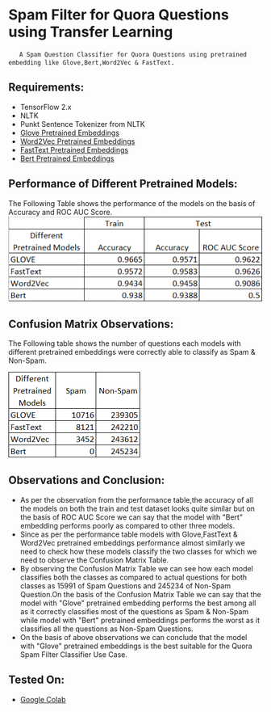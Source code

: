 # Spam Filter for Quora Questions using Transfer Learning

       A Spam Question Classifier for Quora Questions using pretrained embedding like Glove,Bert,Word2Vec & FastText. 
    
## Requirements:
* TensorFlow 2.x
* NLTK
* Punkt Sentence Tokenizer from NLTK
* [Glove Pretrained Embeddings](https://nlp.stanford.edu/projects/glove/)
* [Word2Vec Pretrained Embeddings](http://vectors.nlpl.eu/repository/)
* [FastText Pretrained Embeddings](https://fasttext.cc/docs/en/english-vectors.html)
* [Bert Pretrained Embeddings](https://github.com/google-research/bert)


## Performance of Different Pretrained Models:

The Following Table shows the performance of the models on the basis of Accuracy and ROC AUC Score. 
![Performance of Different Pretrained Models](https://github.com/rohitrrk22/Deep-Learning/blob/master/Deep_Learning_NLP/Spam_Filter_For_Quora_Questions/Images/Performance.PNG)

## Confusion Matrix Observations:

The Following table shows the number of questions each models with different pretrained embeddings were correctly able to classify as Spam & Non-Spam.

![Confusion Matrix of Different Pretrained Models](https://github.com/rohitrrk22/Deep-Learning/blob/master/Deep_Learning_NLP/Spam_Filter_For_Quora_Questions/Images/Confusion_Matrix.PNG)

## Observations and Conclusion:
* As per the observation from the performance table,the accuracy of all the models on both the train and test dataset looks quite similar but on the basis of ROC AUC Score we can say that the model with "Bert" embedding performs poorly as compared to other three models.
* Since as per the performance table models with Glove,FastText & Word2Vec pretrained embeddings performance almost similarly we need to check how these models classify the two classes for which we need to observe the Confusion Matrix Table.
* By observing the Confusion Matrix Table we can see how each model classifies both the classes as compared to actual questions for both classes as 15991 of Spam Questions and 245234 of Non-Spam Question.On the basis of the Confusion Matrix Table we can say that the model with "Glove" pretrained embedding performs the best among all as it correctly classifies most of the questions as Spam & Non-Spam while model with "Bert" pretrained embeddings performs the worst as it classifies all the questions as Non-Spam Questions.
* On the basis of above observations we can conclude that the model with "Glove" pretrained embeddings is the best suitable for the Quora Spam Filter Classifier Use Case.

  
  

## Tested On:
* [Google Colab](https://colab.research.google.com/notebooks/intro.ipynb)
